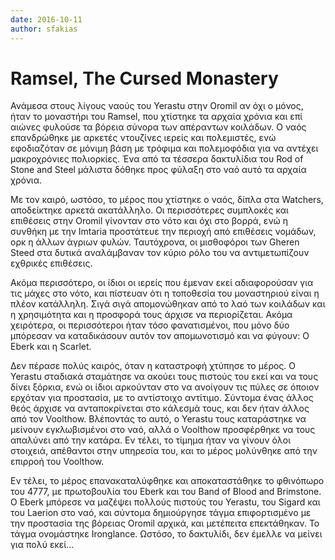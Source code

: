 ```yaml
---
date: 2016-10-11
author: sfakias
---
```

# Ramsel, The Cursed Monastery

Ανάμεσα στους λίγους ναούς του Yerastu στην Oromil αν όχι ο μόνος, ήταν το
μοναστήρι του Ramsel, που χτίστηκε τα αρχαία χρόνια και επί αιώνες φυλούσε τα
βόρεια σύνορα των απέραντων κοιλάδων. Ο ναός επανδρώθηκε με αρκετές ντουζίνες
ιερείς και πολεμιστές, ενώ εφοδιαζόταν σε μόνιμη βάση με τρόφιμα και
πολεμοφόδια για να αντέχει μακροχρόνιες πολιορκίες. Ένα από τα τέσσερα
δακτυλίδια του Rod of Stone and Steel μάλιστα δόθηκε προς φύλαξη στο ναό αυτό
τα αρχαία χρόνια.

Με τον καιρό, ωστόσο, το μέρος που χτίστηκε ο ναός, δίπλα στα Watchers,
αποδείκτηκε αρκετά ακατάλληλο.  Οι περισσότερες συμπλοκές και επιθέσεις στην
Oromil γίνονταν στο νότο και όχι στο βορρά, ενώ η συνθήκη με την Imtaria
προστάτευε την περιοχή από επιθέσεις νομάδων, ορκ η άλλων άγριων φυλών.
Ταυτόχρονα, οι μισθοφόροι των Gheren Steed στα δυτικά αναλάμβαναν τον κύριο
ρόλο του να αντιμετωπίζουν εχθρικές επιθέσεις.

Ακόμα περισσότερο, οι ίδιοι οι ιερείς που έμεναν εκεί αδιαφορούσαν για τις
μάχες στο νότο, και πίστευαν ότι η τοποθεσία του μοναστηριού είναι η πλέον
κατάλληλη. Σιγά σιγά απομονώθηκαν από το λαό των κοιλάδων και η χρησιμότητα
και η προσφορά τους άρχισε να περιορίζεται. Ακόμα χειρότερα, οι περισσότεροι
ήταν τόσο φανατισμένοι, που μόνο δύο μπόρεσαν να καταδικάσουν αυτόν τον
απομωνοτισμό και να φύγουν: O Eberk και η Scarlet.

Δεν πέρασε πολύς καιρός, όταν η καταστροφή χτύπησε το μέρος. Ο Yerastu
σταδιακά σταμάτησε να ακούει τους πιστούς του εκεί και να τους δίνει ξόρκια,
ενώ οι ίδιοι αρκούνταν στο να ανοίγουν τις πύλες σε όποιον ερχόταν για
προστασία, με το αντίστοιχο αντίτιμο. Σύντομα ένας άλλος θεός άρχισε να
ανταποκρίνεται στο κάλεσμά τους, και δεν ήταν άλλος από τον Voolthow.
Βλέποντάς το αυτό, ο Yerastu τους καταράστηκε να μείνουν εγκλωβισμένοι στο
ναό, αλλά ο Voolthow προσφέρθηκε να τους απαλύνει από την κατάρα. Εν τέλει, το
τίμημα ήταν να γίνουν όλοι στοιχειά, απέθαντοι στην υπηρεσία του, και το μέρος
μολύνθηκε από την επιρροή του Voolthow.

Εν τέλει, το μέρος επανακαταλύφθηκε και αποκαταστάθηκε το φθινόπωρο του 4777,
με πρωτοβουλία του Eberk και του Band of Blood and Brimstone. O Eberk μπόρεσε
να μαζέψει πολλούς πιστούς του Yerastu, του Sigard και του Laerion στο ναό,
και σύντομα δημιούργησε τάγμα επιφορτισμένο με την προστασία της βόρειας
Oromil αρχικά, και μετέπειτα επεκτάθηκαν. Το τάγμα ονομάστηκε Ironglance.
Ωστόσο, το δακτυλίδι, δεν έμελλε να μείνει για πολύ εκεί...

